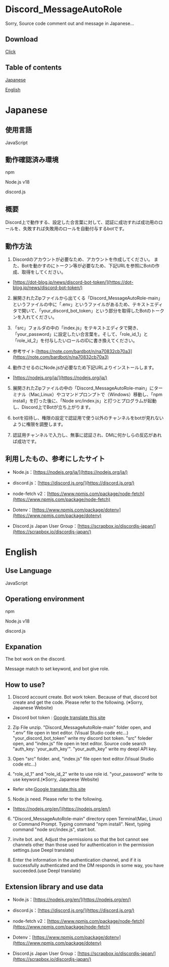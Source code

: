 # Discord_MessageAutoRole
Sorry, Source code comment out and message in Japanese...

## Download
[Click](https://github.com/Ay2416/Discord_MessageAutoRole/archive/refs/heads/main.zip)

## Table of contents
[Japanese](https://github.com/Ay2416/Discord_MessageAutoRole#japanese)

[English](https://github.com/Ay2416/Discord_MessageAutoRole#english)

# Japanese

## 使用言語
JavaScript

## 動作確認済み環境
npm

Node.js v18

discord.js

## 概要

Discord上で動作する、設定した合言葉に対して、認証に成功すれば成功用のロールを、失敗すれば失敗用のロールを自動付与するbotです。

## 動作方法
1. Discordのアカウントが必要なため、アカウントを作成してください。
また、Botを動かすのにトークン等が必要なため、下記URLを参照にBotの作成、取得をしてください。

* [https://dot-blog.jp/news/discord-bot-token/](https://dot-blog.jp/news/discord-bot-token/)

2. 展開されたZipファイルから出てくる「Discord_MessageAutoRole-main」というファイルの中に「.env」というファイルがあるため、テキストエディタで開いて、「your_discord_bot_token」という部分を取得したBotのトークンを入れてください。

3. 「src」フォルダの中の「index.js」をテキストエディタで開き、「your_password」に設定したい合言葉を。そして、「role_id_1」と「role_id_2」を付与したいロールのIDに書き換えてください。
* 参考サイト:[https://note.com/bardbot/n/na70832cb70a3](https://note.com/bardbot/n/na70832cb70a3)

4. 動作させるのにNode.jsが必要なため下記URLよりインストールします。

* [https://nodejs.org/ja/](https://nodejs.org/ja/)

5. 展開されたZipファイルの中の「Discord_MessageAutoRole-main」にターミナル（Mac,Linux）やコマンドプロンプトで（Windows）移動し、「npm install」を打った後に、「Node src/index.js」と打つとプログラムが起動し、Discord上でBotが立ち上がります。

6. botを招待し、権限の設定で認証用で使う以外のチャンネルをbotが見れないように権限を調整します。

7. 認証用チャンネルで入力し、無事に認証され、DMに何かしらの反応があれば成功です。

## 利用したもの、参考にしたサイト

* Node.js：[https://nodejs.org/ja/](https://nodejs.org/ja/)

* discord.js：[https://discord.js.org/](https://discord.js.org/)

* node-fetch v2：[https://www.npmjs.com/package/node-fetch](https://www.npmjs.com/package/node-fetch)

* Dotenv：[https://www.npmjs.com/package/dotenv](https://www.npmjs.com/package/dotenv)

* Discord.js Japan User Group：[https://scrapbox.io/discordjs-japan/](https://scrapbox.io/discordjs-japan/)

# English
## Use Language
JavaScript

## Operationg environment
npm

Node.js v18

discord.js

## Expanation

The bot work on the discord.

Message match to set keyword, and bot give role.

## How to use?

1. Discord account create. Bot work token. Because of that, discord bot create and get the code. Please refer to the following. (※Sorry, Japanese Website)

* Discord bot token : [Google translate this site](https://dot--blog-jp.translate.goog/news/discord-bot-token/?_x_tr_sl=ja&_x_tr_tl=en&_x_tr_hl=ja&_x_tr_pto=wapp)

2. Zip File unzip. "Discord_MessageAutoRole-main" folder open, and ".env" file open in text editor. (Visual Studio code etc...) "your_discord_bot_token" write my discord bot token. "src" foleder open, and "index.js" file open in text editor. Source code search "auth_key: 'your_auth_key'". "your_auth_key" write my deepl API key.

3. Open "src" folder. and, "index.js" file open text editor.(Visual Studio code etc...)

4. "role_id_1" and "role_id_2" write to use role id. "your_password" write to use keyword.(※Sorry, Japanese Website)
* Refer site:[Google translate this site](https://note.com/bardbot/n/na70832cb70a3?_x_tr_sl=ja&_x_tr_tl=en&_x_tr_hl=ja&_x_tr_pto=wapp)

5. Node.js need. Please refer to the following.

* [https://nodejs.org/en/](https://nodejs.org/en/)

6. "Discord_MessageAutoRole-main" directory open Terminal(Mac, Linux) or Command Prompt. Typing command "npm install". Next, typing command "node src/index.js", start bot.

7. invite bot. and, Adjust the permissions so that the bot cannot see channels other than those used for authentication in the permission settings.(use Deepl translate)

8. Enter the information in the authentication channel, and if it is successfully authenticated and the DM responds in some way, you have succeeded.(use Deepl translate)

## Extension library and use data

* Node.js：[https://nodejs.org/en/](https://nodejs.org/en/)

* discord.js：[https://discord.js.org/](https://discord.js.org/)

* node-fetch v2：[https://www.npmjs.com/package/node-fetch](https://www.npmjs.com/package/node-fetch)

* Dotenv：[https://www.npmjs.com/package/dotenv](https://www.npmjs.com/package/dotenv)

* Discord.js Japan User Group：[https://scrapbox.io/discordjs-japan/](https://scrapbox.io/discordjs-japan/)
